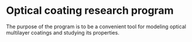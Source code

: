   
# Optical coating research program

The purpose of the program is to be a convenient tool for modeling optical multilayer coatings and studying its properties.